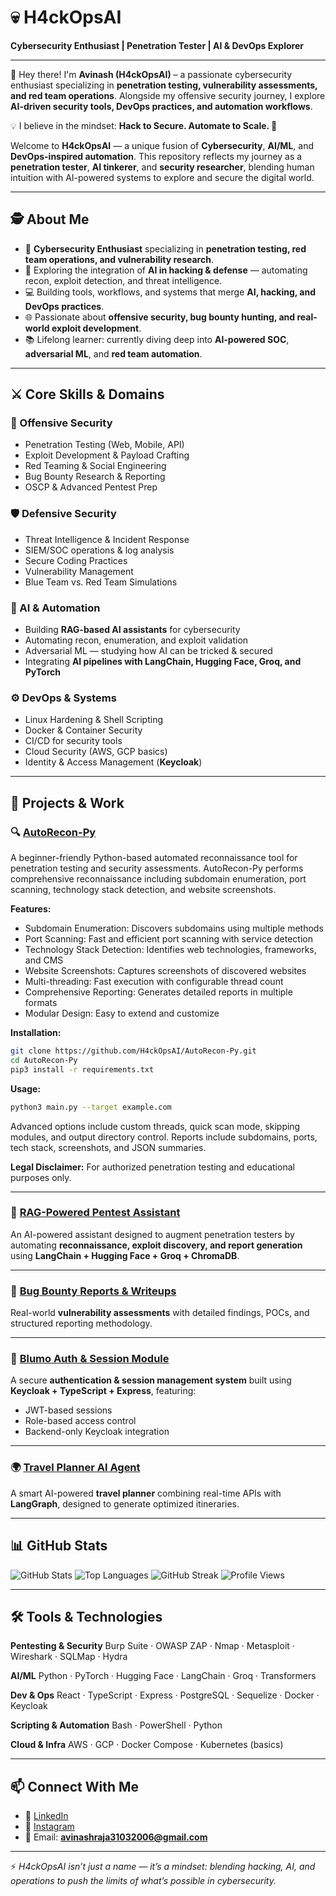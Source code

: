 # 💀 H4ckOpsAI

**Cybersecurity Enthusiast | Penetration Tester | AI & DevOps Explorer**

---

👋 Hey there! I'm **Avinash (H4ckOpsAI)** – a passionate cybersecurity enthusiast specializing in **penetration testing, vulnerability assessments, and red team operations**. Alongside my offensive security journey, I explore **AI-driven security tools, DevOps practices, and automation workflows**.

💡 I believe in the mindset: **Hack to Secure. Automate to Scale. 🚀**

Welcome to **H4ckOpsAI** — a unique fusion of **Cybersecurity**, **AI/ML**, and **DevOps-inspired automation**. This repository reflects my journey as a **penetration tester**, **AI tinkerer**, and **security researcher**, blending human intuition with AI-powered systems to explore and secure the digital world.

---

## 🕵️ About Me

* 🔐 **Cybersecurity Enthusiast** specializing in **penetration testing, red team operations, and vulnerability research**.
* 🤖 Exploring the integration of **AI in hacking & defense** — automating recon, exploit detection, and threat intelligence.
* 💻 Building tools, workflows, and systems that merge **AI, hacking, and DevOps practices**.
* 🌐 Passionate about **offensive security, bug bounty hunting, and real-world exploit development**.
* 📚 Lifelong learner: currently diving deep into **AI-powered SOC**, **adversarial ML**, and **red team automation**.

---

## ⚔️ Core Skills & Domains

### 🔴 Offensive Security

* Penetration Testing (Web, Mobile, API)
* Exploit Development & Payload Crafting
* Red Teaming & Social Engineering
* Bug Bounty Research & Reporting
* OSCP & Advanced Pentest Prep

### 🛡️ Defensive Security

* Threat Intelligence & Incident Response
* SIEM/SOC operations & log analysis
* Secure Coding Practices
* Vulnerability Management
* Blue Team vs. Red Team Simulations

### 🤖 AI & Automation

* Building **RAG-based AI assistants** for cybersecurity
* Automating recon, enumeration, and exploit validation
* Adversarial ML — studying how AI can be tricked & secured
* Integrating **AI pipelines with LangChain, Hugging Face, Groq, and PyTorch**

### ⚙️ DevOps & Systems

* Linux Hardening & Shell Scripting
* Docker & Container Security
* CI/CD for security tools
* Cloud Security (AWS, GCP basics)
* Identity & Access Management (**Keycloak**)

---

## 🚀 Projects & Work

### 🔍 [AutoRecon-Py](https://github.com/H4ckOpsAI/AutoRecon-Py)

A beginner-friendly Python-based automated reconnaissance tool for penetration testing and security assessments. AutoRecon-Py performs comprehensive reconnaissance including subdomain enumeration, port scanning, technology stack detection, and website screenshots.

**Features:**

* Subdomain Enumeration: Discovers subdomains using multiple methods
* Port Scanning: Fast and efficient port scanning with service detection
* Technology Stack Detection: Identifies web technologies, frameworks, and CMS
* Website Screenshots: Captures screenshots of discovered websites
* Multi-threading: Fast execution with configurable thread count
* Comprehensive Reporting: Generates detailed reports in multiple formats
* Modular Design: Easy to extend and customize

**Installation:**

```bash
git clone https://github.com/H4ckOpsAI/AutoRecon-Py.git
cd AutoRecon-Py
pip3 install -r requirements.txt
```

**Usage:**

```bash
python3 main.py --target example.com
```

Advanced options include custom threads, quick scan mode, skipping modules, and output directory control. Reports include subdomains, ports, tech stack, screenshots, and JSON summaries.

**Legal Disclaimer:** For authorized penetration testing and educational purposes only.

---

### 🤖 [RAG-Powered Pentest Assistant](LINK_HERE)

An AI-powered assistant designed to augment penetration testers by automating **reconnaissance, exploit discovery, and report generation** using **LangChain + Hugging Face + Groq + ChromaDB**.

---

### 📝 [Bug Bounty Reports & Writeups](https://drive.google.com/file/d/1IIrr1lvWakMp_yKAzboVCYr9mjJfe3ud/view?usp=sharing)

Real-world **vulnerability assessments** with detailed findings, POCs, and structured reporting methodology.

---

### 🔐 [Blumo Auth & Session Module](https://github.com/H4ckOpsAI/Blumo-Email-Campaign-Backend)

A secure **authentication & session management system** built using **Keycloak + TypeScript + Express**, featuring:

* JWT-based sessions
* Role-based access control
* Backend-only Keycloak integration

---

### 🌍 [Travel Planner AI Agent](https://github.com/H4ckOpsAI/Internship/tree/main/AI-ML-Internship-Eminds/Travel_Planner_Agent_using_LangGraph)

A smart AI-powered **travel planner** combining real-time APIs with **LangGraph**, designed to generate optimized itineraries.

---

## 📊 GitHub Stats

![GitHub Stats](https://github-readme-stats.vercel.app/api?username=H4ckOpsAI\&show_icons=true\&theme=radical)
![Top Languages](https://github-readme-stats.vercel.app/api/top-langs/?username=H4ckOpsAI\&layout=compact\&theme=radical)
![GitHub Streak](https://streak-stats.demolab.com?user=H4ckOpsAI\&theme=radical\&hide_border=false)
![Profile Views](https://komarev.com/ghpvc/?username=H4ckOpsAI\&color=blueviolet)

---

## 🛠️ Tools & Technologies

**Pentesting & Security**
Burp Suite · OWASP ZAP · Nmap · Metasploit · Wireshark · SQLMap · Hydra

**AI/ML**
Python · PyTorch · Hugging Face · LangChain · Groq · Transformers

**Dev & Ops**
React · TypeScript · Express · PostgreSQL · Sequelize · Docker · Keycloak

**Scripting & Automation**
Bash · PowerShell · Python

**Cloud & Infra**
AWS · GCP · Docker Compose · Kubernetes (basics)

---

## 📫 Connect With Me

* 💼 [LinkedIn](https://www.linkedin.com/in/avinash312006)
* 📸 [Instagram](https://instagram.com/i_avinash31)
* 📧 Email: **[avinashraja31032006@gmail.com](mailto:avinashraja31032006@gmail.com)**

---

⚡ *H4ckOpsAI isn’t just a name — it’s a mindset: blending hacking, AI, and operations to push the limits of what’s possible in cybersecurity.*
